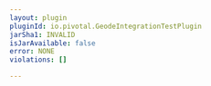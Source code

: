 ```yaml
---
layout: plugin
pluginId: io.pivotal.GeodeIntegrationTestPlugin
jarSha1: INVALID
isJarAvailable: false
error: NONE
violations: []

---
```

